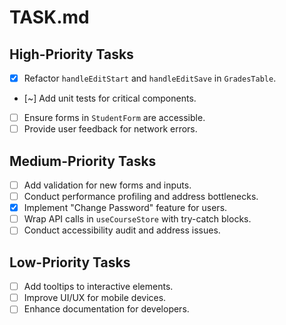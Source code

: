 # TASK.md

## High-Priority Tasks

- [x] Refactor `handleEditStart` and `handleEditSave` in `GradesTable`.
- [~] Add unit tests for critical components.
- [ ] Ensure forms in `StudentForm` are accessible.
- [ ] Provide user feedback for network errors.

## Medium-Priority Tasks

- [ ] Add validation for new forms and inputs.
- [ ] Conduct performance profiling and address bottlenecks.
- [x] Implement "Change Password" feature for users.
- [ ] Wrap API calls in `useCourseStore` with try-catch blocks.
- [ ] Conduct accessibility audit and address issues.

## Low-Priority Tasks

- [ ] Add tooltips to interactive elements.
- [ ] Improve UI/UX for mobile devices.
- [ ] Enhance documentation for developers.
